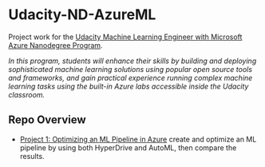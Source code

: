 # Udacity-ND-AzureML
Project work for the [Udacity Machine Learning Engineer with Microsoft Azure Nanodegree Program](https://www.udacity.com/course/machine-learning-engineer-for-microsoft-azure-nanodegree--nd00333).

_In this program, students will enhance their skills by building and deploying sophisticated machine learning solutions using popular open source tools and frameworks, and gain practical experience running complex machine learning tasks using the built-in Azure labs accessible inside the Udacity classroom._

## Repo Overview
- [Project 1: Optimizing an ML Pipeline in Azure](project-01) create and optimize an ML pipeline by using both HyperDrive and AutoML, then compare the results.

